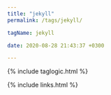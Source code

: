 ```yaml
---
title: "jekyll"
permalink: /tags/jekyll/

tagName: jekyll

date: 2020-08-28 21:43:37 +0300

---
```


{% include taglogic.html %}

{% include links.html %}
